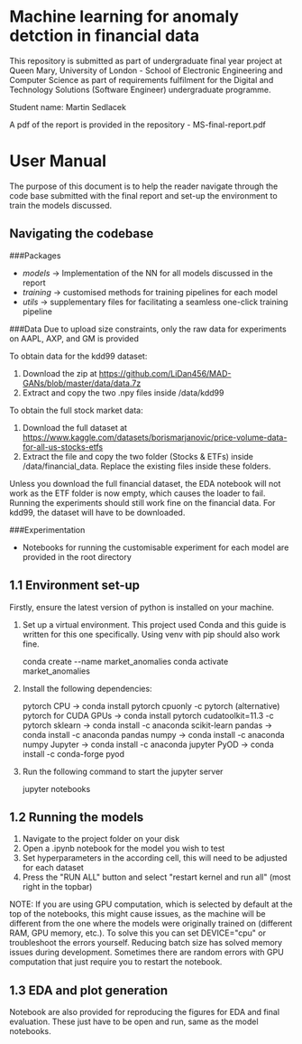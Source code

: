 # Machine learning for anomaly detction in financial data
This repository is submitted as part of undergraduate final year project at 
Queen Mary, University of London - School of Electronic Engineering and Computer Science 
as part of requirements fulfilment for the Digital and Technology Solutions (Software Engineer)
undergraduate programme.

Student name: Martin Sedlacek

A pdf of the report is provided in the repository - MS-final-report.pdf

# User Manual

The purpose of this document is to help the reader navigate through the code base submitted with the final report and set-up the environment to train the models discussed. 

## Navigating the codebase

###Packages
* *models* -> Implementation of the NN for all models discussed in the report
* *training* -> customised methods for training pipelines for each model
* *utils* -> supplementary files for facilitating a seamless one-click training pipeline 

###Data
Due to upload size constraints, only the raw data for experiments on AAPL, AXP, and GM is provided

To obtain data for the kdd99 dataset:
1. Download the zip at https://github.com/LiDan456/MAD-GANs/blob/master/data/data.7z
2. Extract and copy the two .npy files inside /data/kdd99

To obtain the full stock market data:
1. Download the full dataset at https://www.kaggle.com/datasets/borismarjanovic/price-volume-data-for-all-us-stocks-etfs
2. Extract the file and copy the two folder (Stocks & ETFs) inside /data/financial_data. Replace the existing files 
   inside these folders. 
   
Unless you download the full financial dataset, the EDA notebook will not work as the ETF folder is now empty, which
causes the loader to fail. Running the experiments should still work fine on the financial data.
For kdd99, the dataset will have to be downloaded.  

###Experimentation
* Notebooks for running the customisable experiment for each model are provided in the root directory 

## 1.1 Environment set-up

Firstly, ensure the latest version of python is installed on your machine.

1. Set up a virtual environment. This project used Conda and this guide is written 
for this one specifically. Using venv with pip should also work fine.
   

    conda create --name market_anomalies
    conda activate market_anomalies


3. Install the following dependencies:


    pytorch CPU -> conda install pytorch cpuonly -c pytorch
    (alternative) pytorch for CUDA GPUs -> conda install pytorch cudatoolkit=11.3 -c pytorch
    sklearn -> conda install -c anaconda scikit-learn
    pandas -> conda install -c anaconda pandas
    numpy -> conda install -c anaconda numpy
    Jupyter -> conda install -c anaconda jupyter
    PyOD -> conda install -c conda-forge pyod

4. Run the following command to start the jupyter server


    jupyter notebooks


## 1.2 Running the models

1. Navigate to the project folder on your disk
2. Open a .ipynb notebook for the model you wish to test
3. Set hyperparameters in the according cell, this will need to be adjusted for each dataset 
4. Press the "RUN ALL" button and select "restart kernel and run all" (most right in the topbar)

NOTE: If you are using GPU computation, which is selected by default at the top of the notebooks, 
this might cause issues, as the machine will be different from the one where the models
were originally trained on (different RAM, GPU memory, etc.). To solve this you can set
DEVICE="cpu" or troubleshoot the errors yourself. Reducing batch size has solved memory issues
during development. Sometimes there are random errors with GPU computation that just require you
to restart the notebook.

## 1.3 EDA and plot generation

Notebook are also provided for reproducing the figures for EDA and final evaluation. 
These just have to be open and run, same as the model notebooks. 

